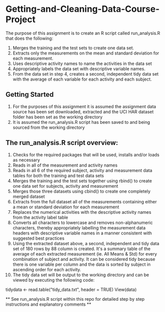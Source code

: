 # Getting-and-Cleaning-Data-Course-Project

  The purpose of this assignment is to create an R script called run_analysis.R that does the following:

1.	Merges the training and the test sets to create one data set.
2.	Extracts only the measurements on the mean and standard deviation for each measurement.
3.	Uses descriptive activity names to name the activities in the data set
4.	Appropriately labels the data set with descriptive variable names.
5.	From the data set in step 4, creates a second, independent tidy data set with the average of each variable for each activity and each subject.


## Getting Started 

1. For the purposes of this assignment it is assumed the assignment data source has been set downloaded, extracted and the UCI HAR dataset folder has been set as the working directory
2. It is assumed the run_analysis.R script has been saved to and being sourced from the working directory


## The run_analysis.R script overview:

1. Checks for the required packages that will be used, installs and/or loads as necessary
2. Reads in all of the measurement and activity names
3. Reads in all 6 of the required subject, activity and measurement data tables for both the training and test data sets 
4. Merges the training and the test sets together using rbind() to create one data set for subjects, activity and measurement
5. Merges those three datasets using cbind() to create one completely merged dataset 
6. Extracts from the full dataset all of the measurements containing either a mean or standard deviation for each measurement
7. Replaces the numerical activities with the descriptive activity names from the activity label table
8. Converts all characters to lowercase and removes non-alphanumeric characters, thereby appropriately labelling the measurement data headers with descriptive variable names in a manner consistent with suggested best practices
9. Using the extracted dataset above, a second, independent and tidy data set of 180 rows by 88 column is created.  It's a summary table of the average of each extracted measurement (ie. All Means & Std) for every combination of subject and activity.  It can be considered tidy because there is one variable per column and the data is sorted by subject in ascending order for each activity.
10. The tidy data set will be output to the working directory and can be viewed by executing the following code:

  tidydata <- read.table("tidy_data.txt", header = TRUE)
  View(data)


** See run_analysis.R script within this repo for detailed step by step instructions and explanatory comments **
 

